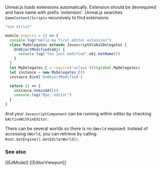 Unreal.js loads extensions automatically. Extension should be devrequired and have name with prefix 'extension'. Unreal.js searches `GameContent/Scripts` recursively to find extensions. 

```js
"use strict"

module.exports = () => {
  console.log("Hello my first editor extension")
  class MyDelegates extends JavascriptGlobalDelegates {
    OnObjectModified(obj) {
      console.log("You just modified",obj.GetName())
    }
  }
  let MyDelegates_C = require('uclass')()(global,MyDelegates)
  let instance = new MyDelegates_C()
  instance.Bind('OnObjectModified')

  return () => {
    instance.UnbindAll()
    console.log("Bye, editor")
  }
}
```

And your `JavascriptComponent` can be running within editor by checking `bActiveWithinEditor`.

There can be several worlds so there is no `GWorld` exposed. Instead of accessing `GWorld`, you can retrieve by calling `Root.GetEngine().GetEditorWorld()`.

### See also

[[EdMode]]
[[EditorViewport]]